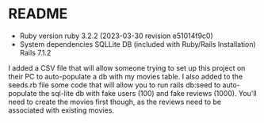 # README

* Ruby version
    ruby 3.2.2 (2023-03-30 revision e51014f9c0)
* System dependencies
    SQLLite DB (included with Ruby/Rails Installation)
    Rails 7.1.2


I added a CSV file that will allow someone trying to set up this project on their PC to auto-populate a db with my movies table.
I also added to the seeds.rb file some code that will allow you to run rails db:seed to auto-populate the sql-lite db with fake users (100) and fake reviews (1000).
You'll need to create the movies first though, as the reviews need to be associated with existing movies.
